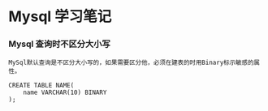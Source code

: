 Mysql 学习笔记
=============

### Mysql 查询时不区分大小写
    
    MySql默认查询是不区分大小写的，如果需要区分他，必须在建表的时用Binary标示敏感的属性。
   
    CREATE TABLE NAME(
        name VARCHAR(10) BINARY
    );